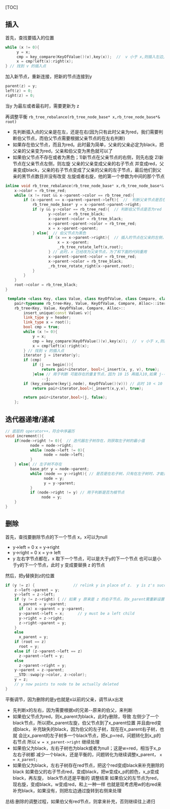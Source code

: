 
[TOC]

##  插入
首先，查找要插入的位置
```cpp
while (x != 0){
     y = x;
     cmp = key_compare(KeyOfValue()(v),key(x));  //  v 小于 x,则插入左边,否则放在右边
     x = cmp?left(x):right(x);
} // 找到 v 的插入点
```
加入新节点，重新连接，把新的节点连接到y
```cpp
parent(z) = y;
left(z) = 0;
right(z) = 0;
```
当y 为最左或者最右时，需要更新为 z

再调整平衡 `rb_tree_rebalance(rb_tree_node_base* x,rb_tree_node_base*& root)`
* 先判断插入点的父亲是在左，还是在右(因为只有此时父亲为red，我们需要判断伯父节点，而伯父节点需要根据父亲节点的在左右判断)
* 如果存在伯父节点，而且为red。此时最为简单，父亲的父亲必定为black，把父亲的父亲变为red，父亲和伯父变为黑色就可以了
* 如果伯父节点不存在或者为黑色；1)新节点在父亲节点的右侧，则先右旋 2)新节点在父亲节点左侧，则左旋 父亲的父亲变成父亲的右子节点
  并变成red，父亲变成black，父亲的右子节点变成了父亲的父亲的左子节点，最后他们到父亲的黑节点数目并没有改变
  左旋或者右旋，他的第一个参数为中间的那个节点

```cpp
inline void rb_tree_rebalance(rb_tree_node_base* x,rb_tree_node_base*& root){
    x->color = rb_tree_red;
    while (x != root && x->parent->color == rb_tree_red){
        if (x->parent == x->parent->parent->left){  //  判断父亲节点是否在左侧
            rb_tree_node_base* y = x->parent->parent->right;
            if (y && y->color == rb_tree_red){  // 判断伯父节点是否为red
                   y->color = rb_tree_black;
                   x->parent->color = rb_tree_black;
                   x->parent->parent->color = rb_tree_red;
                   x = x->parent->parent;
            } else{  // 伯父节点为黑色
                   if (x == x->parent->right){  // 插入的节点在父亲的左侧，需要左旋
                       x = x->parent;
                       _rb_tree_rotate_left(x,root);
                   } // 此时，x 已经改为父亲节点，为了和下面的代码重用
                   x->parent->parent->color = rb_tree_red;
                   x->parent->color = rb_tree_black;
                   _rb_tree_rotate_right(x->parent,root);
            }
        }
    }
    root->color = rb_tree_black;
}
```
```cpp
 template <class Key, class Value, class KeyOfValue, class Compare, class Alloc>
    pair<typename rb_tree<Key, Value, KeyOfValue, Compare, Alloc>::iterator,bool >
    rb_tree<Key, Value, KeyOfValue, Compare, Alloc>::
        insert_unique(const Value& v){
        link_type y = header;
        link_type x = root();
        bool cmp = true;
        while (x != 0){
            y = x;
            cmp = key_compare(KeyOfValue()(v),key(x));  //  v 小于 x,则插入左边,否则放在右边
            x = cmp?left(x):right(x);
        } // 找到 v 的插入点
        iterator j = iterator(y);
        if (cmp)
            if (j == begin()){
                return pair<iterator, bool>(_insert(x, y, v), true);
            }else // 用于判断 可能存在的重复节点，因为 10 15 再插入10,如果 j--必定为10
                --j;
        if (key_compare(key(j.node), KeyOfValue()(v))) // 此时 10 < 10 不成立，插入出错
            return pair<iterator,bool>(_insert(x,y,v), true);

        return pair<iterator,bool>(j, false);
    };
```

##  迭代器递增/递减
```cpp
// 底层的 operator++，符合中序遍历
void increment(){
    if(node->right != 0){  // 迭代器左子树存在，则获取左子树的最小值
           node = node->right;
           while (node->left != 0){
                 node = node->left;
           }
    } else{ // 左子树不存在
           base_ptr y = node->parent;
           while (node == y->right){ // 是否是在右子树，只有在左子树时，才能找到比自己大的节点
                 node = y;
                 y = y->parent;
           }
           if (node->right != y) // 用于判断是否为根节点
                node = y;
    }
}
```
## 删除
首先，查找要删除节点的下一个节点 x，x可以为null
* y->left = 0  x = y->right
* y->right = 0  x = y-> left
* y 左右字节点都在，x 取下一个节点，可以是大于y的下一个节点
  也可以是小于y的下一个节点，此时 y 变成要替换 z 的节点

然后，把y替换到z的位置
```cpp
if (y != z) {                 // relink y in place of z.  y is z's successor
    z->left->parent = y;
    y->left = z->left;
    if (y != z->right) { // 如果 y 原来是 z 的右子节点，则x_parent需重新设置
      x_parent = y->parent;
      if (x) x->parent = y->parent;
      y->parent->left = x;      // y must be a left child
      y->right = z->right;
      z->right->parent = y;
    }
    else
      x_parent = y;
    if (root == z)
      root = y;
    else if (z->parent->left == z)
      z->parent->left = y;
    else
      z->parent->right = y;
    y->parent = z->parent;
    __STD::swap(y->color, z->color);
    y = z;
    // y now points to node to be actually deleted
}
```
平衡调节，因为删除的是y也就是x以前的父亲，调节从x出发
* 先判断x的左右，因为需要根据x的兄弟--原来的伯父，来判断
* 如果伯父节点为red，则x_parent为black，此时y删除，导致
  左侧少了一个black节点，所以把x_parent左旋，伯父节点到了x_parent位置
  并且由red变成black，补充缺失的black，因为伯父的左子树，现在在x_parent右子树，也就
  会比x_parent的左子树多一个black节点，把x_p=red，问题转化到x_p的右节点
  所以 `w = x_parent->right` 继续处理
* 如果伯父为black，左右子树也为black或者为null；这是w=red，相当于x_p左右子树都
  减少一个black，还是平衡的，问题转化为继续调整x_parent， `x = x_parent;`
* 如果伯父为black，左右子树存在red节点，把这个red变成black来补充删除的black
  如果伯父的右子节点red，变成black，把w变成x_p的颜色，x_p变成black，再左旋， black节点还是平衡的  调整结束
  如果伯父的左节点为red，现右旋，变成black，w变成red，和上一种一样
  也就是现考虑用w的右red来补充black，如果没有，则把左边通过旋转到右侧来处理

总结:删除的调整过程，如果伯父有red节点，则拿来补充，否则继续往上递归



